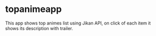 # topanimeapp
This app shows top animes list using Jikan API, on click of each item it shows its description with trailer.
